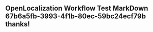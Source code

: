 <properties
ms.topic="hero-topic"
ms.test1="hero-topic"
ms.test2="test"/>

## OpenLocalization Workflow Test MarkDown 67b6a5fb-3993-4f1b-80ec-59bc24ecf79b thanks!
